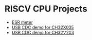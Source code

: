 # RISCV CPU Projects

- [ESR meter](CH32V003/esr_meter)
- [USB CDC demo for CH32X035](CH32X035/usb_cdc2)
- [USB CDC demo for CH32V203](CH32V203/usb_cdc)
